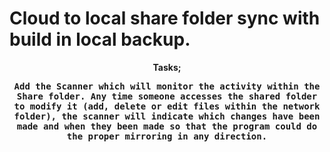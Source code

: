 <html>
  
 <head>
  
  # Cloud to local share folder sync with build in local backup.

<body>
  <center>
    
  <b>Tasks;
      
<kbd>
  Add the Scanner which will monitor the activity within the Share folder. Any time someone accesses the shared folder to modify it (add, delete or edit files within the network folder), the scanner will indicate which changes have been made and when they been made so that the program could do the proper mirroring in any direction.



</html>
